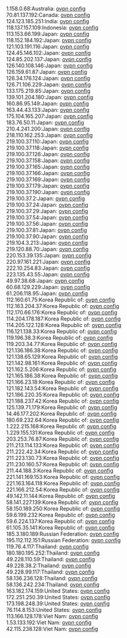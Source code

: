 1.158.0.68:Australia: [ovpn config](vpn/1_158_0_68.ovpn)  
70.81.137.192:Canada: [ovpn config](vpn/70_81_137_192.ovpn)  
124.123.185.251:India: [ovpn config](vpn/124_123_185_251.ovpn)  
118.137.157.109:Indonesia: [ovpn config](vpn/118_137_157_109.ovpn)  
113.153.66.199:Japan: [ovpn config](vpn/113_153_66_199.ovpn)  
118.152.184.192:Japan: [ovpn config](vpn/118_152_184_192.ovpn)  
121.103.191.116:Japan: [ovpn config](vpn/121_103_191_116.ovpn)  
124.45.146.102:Japan: [ovpn config](vpn/124_45_146_102.ovpn)  
124.85.202.137:Japan: [ovpn config](vpn/124_85_202_137.ovpn)  
126.140.108.146:Japan: [ovpn config](vpn/126_140_108_146.ovpn)  
126.159.61.87:Japan: [ovpn config](vpn/126_159_61_87.ovpn)  
126.34.176.124:Japan: [ovpn config](vpn/126_34_176_124.ovpn)  
126.71.106.229:Japan: [ovpn config](vpn/126_71_106_229.ovpn)  
133.175.219.85:Japan: [ovpn config](vpn/133_175_219_85.ovpn)  
139.101.204.180:Japan: [ovpn config](vpn/139_101_204_180.ovpn)  
160.86.95.149:Japan: [ovpn config](vpn/160_86_95_149.ovpn)  
163.44.43.133:Japan: [ovpn config](vpn/163_44_43_133.ovpn)  
175.104.165.207:Japan: [ovpn config](vpn/175_104_165_207.ovpn)  
183.76.50.11:Japan: [ovpn config](vpn/183_76_50_11.ovpn)  
210.4.241.200:Japan: [ovpn config](vpn/210_4_241_200.ovpn)  
218.110.162.253:Japan: [ovpn config](vpn/218_110_162_253.ovpn)  
219.100.37.110:Japan: [ovpn config](vpn/219_100_37_110.ovpn)  
219.100.37.118:Japan: [ovpn config](vpn/219_100_37_118.ovpn)  
219.100.37.126:Japan: [ovpn config](vpn/219_100_37_126.ovpn)  
219.100.37.158:Japan: [ovpn config](vpn/219_100_37_158.ovpn)  
219.100.37.165:Japan: [ovpn config](vpn/219_100_37_165.ovpn)  
219.100.37.166:Japan: [ovpn config](vpn/219_100_37_166.ovpn)  
219.100.37.169:Japan: [ovpn config](vpn/219_100_37_169.ovpn)  
219.100.37.179:Japan: [ovpn config](vpn/219_100_37_179.ovpn)  
219.100.37.190:Japan: [ovpn config](vpn/219_100_37_190.ovpn)  
219.100.37.2:Japan: [ovpn config](vpn/219_100_37_2.ovpn)  
219.100.37.24:Japan: [ovpn config](vpn/219_100_37_24.ovpn)  
219.100.37.29:Japan: [ovpn config](vpn/219_100_37_29.ovpn)  
219.100.37.54:Japan: [ovpn config](vpn/219_100_37_54.ovpn)  
219.100.37.56:Japan: [ovpn config](vpn/219_100_37_56.ovpn)  
219.100.37.81:Japan: [ovpn config](vpn/219_100_37_81.ovpn)  
219.100.37.90:Japan: [ovpn config](vpn/219_100_37_90.ovpn)  
219.104.3.213:Japan: [ovpn config](vpn/219_104_3_213.ovpn)  
219.120.88.70:Japan: [ovpn config](vpn/219_120_88_70.ovpn)  
220.153.39.135:Japan: [ovpn config](vpn/220_153_39_135.ovpn)  
220.97.161.221:Japan: [ovpn config](vpn/220_97_161_221.ovpn)  
222.10.254.83:Japan: [ovpn config](vpn/222_10_254_83.ovpn)  
223.135.43.55:Japan: [ovpn config](vpn/223_135_43_55.ovpn)  
49.97.38.68:Japan: [ovpn config](vpn/49_97_38_68.ovpn)  
60.68.129.229:Japan: [ovpn config](vpn/60_68_129_229.ovpn)  
61.206.118.95:Japan: [ovpn config](vpn/61_206_118_95.ovpn)  
112.160.61.75:Korea Republic of: [ovpn config](vpn/112_160_61_75.ovpn)  
112.163.204.37:Korea Republic of: [ovpn config](vpn/112_163_204_37.ovpn)  
112.170.66.176:Korea Republic of: [ovpn config](vpn/112_170_66_176.ovpn)  
114.204.178.187:Korea Republic of: [ovpn config](vpn/114_204_178_187.ovpn)  
114.205.122.128:Korea Republic of: [ovpn config](vpn/114_205_122_128.ovpn)  
116.121.138.33:Korea Republic of: [ovpn config](vpn/116_121_138_33.ovpn)  
119.196.38.3:Korea Republic of: [ovpn config](vpn/119_196_38_3.ovpn)  
119.203.34.77:Korea Republic of: [ovpn config](vpn/119_203_34_77.ovpn)  
121.136.186.38:Korea Republic of: [ovpn config](vpn/121_136_186_38.ovpn)  
121.138.65.129:Korea Republic of: [ovpn config](vpn/121_138_65_129.ovpn)  
121.142.98.161:Korea Republic of: [ovpn config](vpn/121_142_98_161.ovpn)  
121.162.5.206:Korea Republic of: [ovpn config](vpn/121_162_5_206.ovpn)  
121.165.186.38:Korea Republic of: [ovpn config](vpn/121_165_186_38.ovpn)  
121.166.23.18:Korea Republic of: [ovpn config](vpn/121_166_23_18.ovpn)  
121.182.143.54:Korea Republic of: [ovpn config](vpn/121_182_143_54.ovpn)  
121.186.220.35:Korea Republic of: [ovpn config](vpn/121_186_220_35.ovpn)  
121.188.237.42:Korea Republic of: [ovpn config](vpn/121_188_237_42.ovpn)  
125.139.71.179:Korea Republic of: [ovpn config](vpn/125_139_71_179.ovpn)  
14.46.177.202:Korea Republic of: [ovpn config](vpn/14_46_177_202.ovpn)  
180.69.232.64:Korea Republic of: [ovpn config](vpn/180_69_232_64.ovpn)  
1.222.215.168:Korea Republic of: [ovpn config](vpn/1_222_215_168.ovpn)  
1.229.155.131:Korea Republic of: [ovpn config](vpn/1_229_155_131.ovpn)  
203.253.76.87:Korea Republic of: [ovpn config](vpn/203_253_76_87.ovpn)  
211.213.114.133:Korea Republic of: [ovpn config](vpn/211_213_114_133.ovpn)  
211.222.42.34:Korea Republic of: [ovpn config](vpn/211_222_42_34.ovpn)  
211.223.130.73:Korea Republic of: [ovpn config](vpn/211_223_130_73.ovpn)  
211.230.160.57:Korea Republic of: [ovpn config](vpn/211_230_160_57.ovpn)  
211.44.188.3:Korea Republic of: [ovpn config](vpn/211_44_188_3.ovpn)  
221.141.169.153:Korea Republic of: [ovpn config](vpn/221_141_169_153.ovpn)  
221.163.164.118:Korea Republic of: [ovpn config](vpn/221_163_164_118.ovpn)  
221.166.212.54:Korea Republic of: [ovpn config](vpn/221_166_212_54.ovpn)  
49.142.11.144:Korea Republic of: [ovpn config](vpn/49_142_11_144.ovpn)  
58.141.227.139:Korea Republic of: [ovpn config](vpn/58_141_227_139.ovpn)  
58.150.189.250:Korea Republic of: [ovpn config](vpn/58_150_189_250.ovpn)  
59.6.199.232:Korea Republic of: [ovpn config](vpn/59_6_199_232.ovpn)  
59.6.224.137:Korea Republic of: [ovpn config](vpn/59_6_224_137.ovpn)  
61.105.35.141:Korea Republic of: [ovpn config](vpn/61_105_35_141.ovpn)  
185.3.180.189:Russian Federation: [ovpn config](vpn/185_3_180_189.ovpn)  
195.112.112.151:Russian Federation: [ovpn config](vpn/195_112_112_151.ovpn)  
119.76.4.117:Thailand: [ovpn config](vpn/119_76_4_117.ovpn)  
180.180.195.252:Thailand: [ovpn config](vpn/180_180_195_252.ovpn)  
49.228.110.59:Thailand: [ovpn config](vpn/49_228_110_59.ovpn)  
49.228.38.2:Thailand: [ovpn config](vpn/49_228_38_2.ovpn)  
49.228.99.117:Thailand: [ovpn config](vpn/49_228_99_117.ovpn)  
58.136.236.128:Thailand: [ovpn config](vpn/58_136_236_128.ovpn)  
58.136.242.234:Thailand: [ovpn config](vpn/58_136_242_234.ovpn)  
163.182.174.159:United States: [ovpn config](vpn/163_182_174_159.ovpn)  
172.251.250.39:United States: [ovpn config](vpn/172_251_250_39.ovpn)  
173.198.248.39:United States: [ovpn config](vpn/173_198_248_39.ovpn)  
76.114.8.153:United States: [ovpn config](vpn/76_114_8_153.ovpn)  
113.166.128.178:Viet Nam: [ovpn config](vpn/113_166_128_178.ovpn)  
1.53.133.192:Viet Nam: [ovpn config](vpn/1_53_133_192.ovpn)  
42.115.238.128:Viet Nam: [ovpn config](vpn/42_115_238_128.ovpn)  
